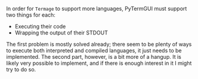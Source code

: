 In order for `Termage` to support more languages, PyTermGUI must support two things for each:

- Executing their code
- Wrapping the output of their STDOUT

The first problem is mostly solved already; there seem to be plenty of ways to execute both interpreted and compiled languages, it just needs to be implemented. The second part, however, is a bit more of a hangup. It is likely very possible to implement, and if there is enough interest in it I might try to do so.
